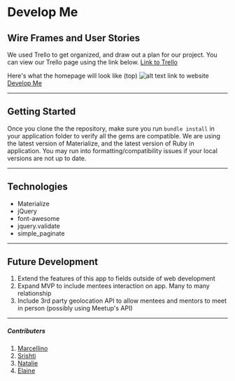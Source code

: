 # Develop Me

## Wire Frames and User Stories
We used Trello to get organized, and draw out a plan for our project. You can view our Trello page using the link below.
[Link to Trello](https://trello.com/b/44xin9Eo/shred-x "Shred-X Trello Page")

Here's what the homepage will look like (top)
![alt text](/assets/images/homepage.jpg)
link to website [Develop Me](https://polar-chamber-21961.herokuapp.com/users/11)
***

## Getting Started
Once you clone the the repository, make sure you run `bundle install` in your application folder to verify all the gems are compatible.
We are using the latest version of Materialize, and the latest version of Ruby in application. You may run into formatting/compatibility issues if your local versions are not up to date.
***

## Technologies
* Materialize
* jQuery
* font-awesome
* jquery.validate
* simple_paginate
***

## Future Development
1. Extend the features of this app to fields outside of web development
2. Expand MVP to include mentees interaction on app. Many to many relationship
3. Include 3rd party geolocation API to allow mentees and mentors to meet in person (possibly using Meetup's API)
***

##### Contributers
1. [Marcellino](https://github.com/marcellino-ornelas)
2. [Srishti](https://github.com/SrishtiSehtia)
3. [Natalie](https://github.com/passion-pixel)
4. [Elaine](https://github.com/TheForce88)

